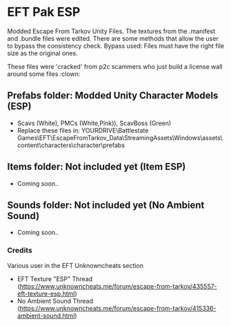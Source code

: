 # EFT Pak ESP
 Modded Escape From Tarkov Unity Files. The textures from the .manifest and .bundle files were edited. There are some methods that allow the user to bypass the consistency check.
 Bypass used: Files must have the right file size as the original ones.

 These files were 'cracked' from p2c scammers who just build a license wall around some files :clown:

## Prefabs folder: Modded Unity Character Models (ESP)
- Scavs (White), PMCs (White,Pink)), ScavBoss (Green)
- Replace these files in: YOURDRIVE\Battlestate Games\EFT\EscapeFromTarkov_Data\StreamingAssets\Windows\assets\content\characters\character\prefabs

## Items folder: Not included yet (Item ESP)
- Coming soon.. 

## Sounds folder: Not included yet (No Ambient Sound)
- Coming soon..

### Credits
Various user in the EFT Unknowncheats section
- EFT Texture "ESP" Thread (https://www.unknowncheats.me/forum/escape-from-tarkov/435557-eft-texture-esp.html)
- No Ambient Sound Thread (https://www.unknowncheats.me/forum/escape-from-tarkov/415336-ambient-sound.html)